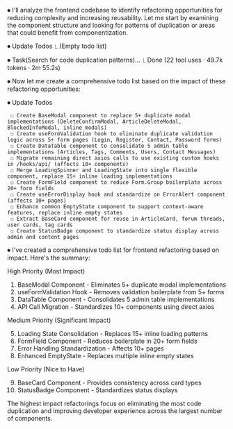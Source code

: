 ⏺ I'll analyze the frontend codebase to identify refactoring opportunities for reducing complexity and increasing reusability. Let me start by examining the component
  structure and looking for patterns of duplication or areas that could benefit from componentization.

⏺ Update Todos
  ⎿  (Empty todo list)

⏺ Task(Search for code duplication patterns)…
  ⎿  Done (22 tool uses · 49.7k tokens · 2m 55.2s)

⏺ Now let me create a comprehensive todo list based on the impact of these refactoring opportunities:

⏺ Update Todos

	 ☐ Create BaseModal component to replace 5+ duplicate modal implementations (DeleteConfirmModal, ArticleDeleteModal, BlockedInfoModal, inline modals)
     ☐ Create useFormValidation hook to eliminate duplicate validation logic across 5+ form pages (Login, Register, Contact, Password forms)
     ☐ Create DataTable component to consolidate 5 admin table implementations (Articles, Tags, Comments, Users, Contact Messages)
     ☐ Migrate remaining direct axios calls to use existing custom hooks in /hooks/api/ (affects 10+ components)
     ☐ Merge LoadingSpinner and LoadingState into single flexible component, replace 15+ inline loading implementations
     ☐ Create FormField component to reduce Form.Group boilerplate across 20+ form fields
     ☐ Create useErrorDisplay hook and standardize on ErrorAlert component (affects 10+ pages)
     ☐ Enhance common EmptyState component to support context-aware features, replace inline empty states
     ☐ Extract BaseCard component for reuse in ArticleCard, forum threads, user cards, tag cards
     ☐ Create StatusBadge component to standardize status display across admin and content pages

⏺ I've created a comprehensive todo list for frontend refactoring based on impact. Here's the summary:

  High Priority (Most Impact)

  1. BaseModal Component - Eliminates 5+ duplicate modal implementations
  2. useFormValidation Hook - Removes validation boilerplate from 5+ forms
  3. DataTable Component - Consolidates 5 admin table implementations
  4. API Call Migration - Standardizes 10+ components using direct axios

  Medium Priority (Significant Impact)

  5. Loading State Consolidation - Replaces 15+ inline loading patterns
  6. FormField Component - Reduces boilerplate in 20+ form fields
  7. Error Handling Standardization - Affects 10+ pages
  8. Enhanced EmptyState - Replaces multiple inline empty states

  Low Priority (Nice to Have)

  9. BaseCard Component - Provides consistency across card types
  10. StatusBadge Component - Standardizes status displays

  The highest impact refactorings focus on eliminating the most code duplication and improving developer experience across the largest number of components.
